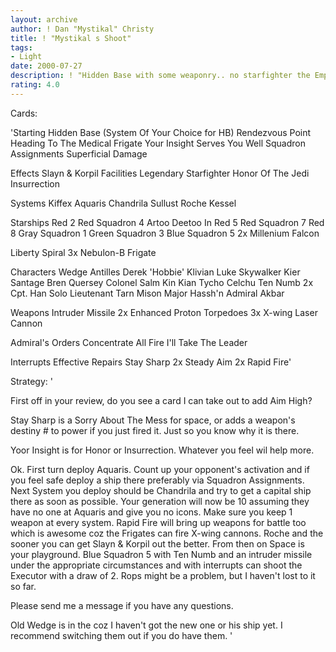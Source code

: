 ```yaml
---
layout: archive
author: ! Dan "Mystikal" Christy
title: ! "Mystikal s Shoot"
tags:
- Light
date: 2000-07-27
description: ! "Hidden Base with some weaponry.. no starfighter the Empire has stands a chance..."
rating: 4.0
---
```

Cards: 

'Starting
Hidden Base
(System Of Your Choice for HB)
Rendezvous Point
Heading To The Medical Frigate
Your Insight Serves You Well
Squadron Assignments
Superficial Damage

Effects
Slayn & Korpil Facilities
Legendary Starfighter
Honor Of The Jedi
Insurrection

Systems
Kiffex
Aquaris
Chandrila
Sullust
Roche
Kessel

Starships
Red 2
Red Squadron 4
Artoo Deetoo In Red 5
Red Squadron 7
Red 8
Gray Squadron 1
Green Squadron 3
Blue Squadron 5
2x Millenium Falcon

Liberty
Spiral
3x Nebulon-B Frigate

Characters
Wedge Antilles
Derek 'Hobbie' Klivian
Luke Skywalker
Kier Santage
Bren Quersey
Colonel Salm
Kin Kian
Tycho Celchu
Ten Numb
2x Cpt. Han Solo
Lieutenant Tarn Mison
Major Hassh'n
Admiral Akbar

Weapons
Intruder Missile
2x Enhanced Proton Torpedoes
3x X-wing Laser Cannon

Admiral's Orders
Concentrate All Fire
I'll Take The Leader

Interrupts
Effective Repairs
Stay Sharp
2x Steady Aim
2x Rapid Fire'

Strategy: '

First off in your review, do you see a card I can take out to add Aim High?

Stay Sharp is a Sorry About The Mess for space, or adds a weapon's destiny # to power if you just fired it. Just so you know why it is there.

Yoor Insight is for Honor or Insurrection. Whatever you feel wil help more.

Ok. First turn deploy Aquaris. Count up your opponent's activation and if you feel safe deploy a ship there preferably via Squadron Assignments. Next System you deploy should be Chandrila and try to get a capital ship there as soon as possible.
Your generation will now be 10 assuming they have no one at Aquaris and give you no icons. Make sure you keep 1 weapon at every system. Rapid Fire will bring up weapons for battle too which is awesome coz the Frigates can fire X-wing cannons. Roche and the sooner you can get Slayn & Korpil out the better. From then on Space is your playground. Blue Squadron 5 with Ten Numb and an intruder missile under the appropriate circumstances and with interrupts can shoot the Executor with a draw of 2. Rops might be a problem, but I haven't lost to it so far.

Please send me a message if you have any questions.

Old Wedge is in the coz I haven't got the new one or his ship yet. I recommend switching them out if you do have them.
'
